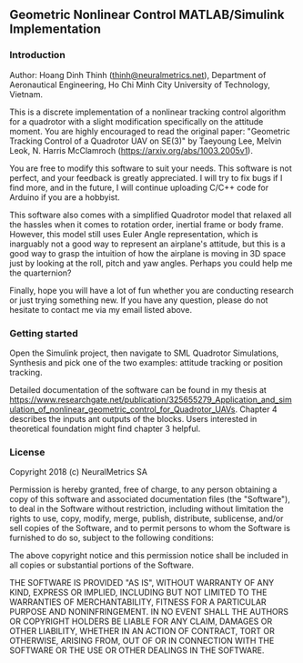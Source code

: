 ## Geometric Nonlinear Control MATLAB/Simulink Implementation

### Introduction

Author: Hoang Dinh Thinh (thinh@neuralmetrics.net), Department of Aeronautical Engineering, Ho Chi Minh City University of Technology, Vietnam.

This is a discrete implementation of a nonlinear tracking control algorithm for a quadrotor with a slight modification specifically on the attitude moment. You are highly encouraged to read the original paper: "Geometric Tracking Control of a Quadrotor UAV on SE(3)" by Taeyoung Lee, Melvin Leok, N. Harris McClamroch (https://arxiv.org/abs/1003.2005v1).

You are free to modify this software to suit your needs. This software is not perfect, and your feedback is greatly appreciated. I will try to fix bugs if I find more, and in the future, I will continue uploading C/C++ code for Arduino if you are a hobbyist.

This software also comes with a simplified Quadrotor model that relaxed all the hassles when it comes to rotation order, inertial frame or body frame. However, this model still uses Euler Angle representation, which is inarguably not a good way to represent an airplane's attitude, but this is a good way to grasp the intuition of how the airplane is moving in 3D space just by looking at the roll, pitch and yaw angles. Perhaps you could help me the quarternion?

Finally, hope you will have a lot of fun whether you are conducting research or just trying something new. If you have any question, please do not hesitate to contact me via my email listed above.

### Getting started
Open the Simulink project, then navigate to SML Quadrotor Simulations, Synthesis and pick one of the two examples: attitude tracking or position tracking.

Detailed documentation of the software can be found in my thesis at https://www.researchgate.net/publication/325655279_Application_and_simulation_of_nonlinear_geometric_control_for_Quadrotor_UAVs. Chapter 4 describes the inputs ant outputs of the blocks. Users interested in theoretical foundation might find chapter 3 helpful. 

### License
Copyright 2018 (c) NeuralMetrics SA

Permission is hereby granted, free of charge, to any person obtaining a copy of this software and associated documentation files (the "Software"), to deal in the Software without restriction, including without limitation the rights to use, copy, modify, merge, publish, distribute, sublicense, and/or sell copies of the Software, and to permit persons to whom the Software is furnished to do so, subject to the following conditions:

The above copyright notice and this permission notice shall be included in all copies or substantial portions of the Software.

THE SOFTWARE IS PROVIDED "AS IS", WITHOUT WARRANTY OF ANY KIND, EXPRESS OR IMPLIED, INCLUDING BUT NOT LIMITED TO THE WARRANTIES OF MERCHANTABILITY, FITNESS FOR A PARTICULAR PURPOSE AND NONINFRINGEMENT. IN NO EVENT SHALL THE AUTHORS OR COPYRIGHT HOLDERS BE LIABLE FOR ANY CLAIM, DAMAGES OR OTHER LIABILITY, WHETHER IN AN ACTION OF CONTRACT, TORT OR OTHERWISE, ARISING FROM, OUT OF OR IN CONNECTION WITH THE SOFTWARE OR THE USE OR OTHER DEALINGS IN THE SOFTWARE.
